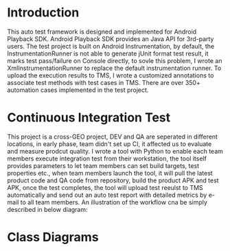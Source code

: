 # Introduction
This auto test framework is designed and implemented for Android Playback SDK. Android Playback SDK provides an Java API for 3rd-party users. The test project is built on Android Instrumentation, by default, the InstrumentationRunner is not able to generate jUnit format test result, it marks test pass/failure on Console directly, to sovle this problem, I wrote an XmlInstrumentationRunner to replace the default instrumentation runner. To upload the execution results to TMS, I wrote a customized annotations to associate test methods with test cases in TMS. There are over 350+ automation cases implemented in the test project. 

# Continuous Integration Test
This project is a cross-GEO project, DEV and QA are seperated in different locations, in early phase, team didn't set up CI, it affected us to evaluate and measure prodcut quality. I wrote a tool with Python to enable each team members execute integration test from their workstation, the tool itself provides parameters to let team members can set build targets, test properties etc., when team members launch the tool, it will pull the latest product code and QA code from repository, build the product APK and test APK, once the test completes, the tool will upload test reeulst to TMS automatically and send out an auto test report with detailed metrics by e-mail to all team members. An illustration of the workflow cna be simply described in below diagram:


# Class Diagrams
